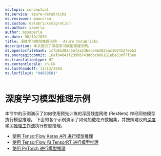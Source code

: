 ```yaml
---
ms.topic: conceptual
ms.service: azure-databricks
ms.reviewer: mamccrea
ms.custom: databricksmigration
ms.author: saperla
author: mssaperla
ms.date: 08/10/2020
title: 深度学习模型推理示例 - Azure Databricks
description: 本文提供了深度学习模型推理示例。
ms.openlocfilehash: 1cfb9a382c5afaa3d6cca4e282aac102452feeb3
ms.sourcegitcommit: 16af84b41f239bb743ddbc086181eba630f7f3e8
ms.translationtype: HT
ms.contentlocale: zh-CN
ms.lasthandoff: 11/13/2020
ms.locfileid: "94589581"
---
```

# <a name="deep-learning-model-inference-examples"></a>深度学习模型推理示例

本节中的示例演示了如何使用预先训练的深层残差网络 (ResNets) 神经网络模型执行模型推理。 下面的各个示例演示了如何加载花卉数据集，并按照建议的[深度学习推理工作流](dl-model-inference.md)执行模型推理。

* [使用 TensorFlow Keras API 进行模型推理](resnet-model-inference-keras.md)
* [使用 TensorFlow 和 TensorRT 进行模型推理](resnet-model-inference-tensorrt.md)
* [使用 PyTorch 进行模型推理](resnet-model-inference-pytorch.md)